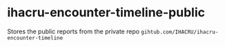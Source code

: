 # ihacru-encounter-timeline-public
Stores the public reports from the private repo `gihtub.com/IHACRU/ihacru-encounter-timeline`
